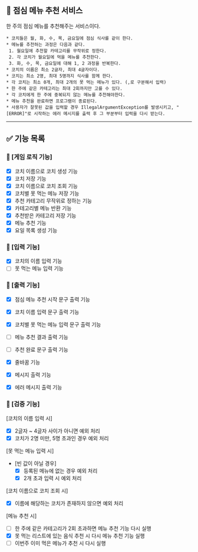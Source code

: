 ## 🥘 점심 메뉴 추천 서비스

한 주의 점심 메뉴를 추천해주는 서비스이다.

```
* 코치들은 월, 화, 수, 목, 금요일에 점심 식사를 같이 한다.
* 메뉴를 추천하는 과정은 다음과 같다.
 1. 월요일에 추천할 카테고리를 무작위로 정한다.
 2. 각 코치가 월요일에 먹을 메뉴를 추천한다.
 3. 화, 수, 목, 금요일에 대해 1, 2 과정을 반복한다.
* 코치의 이름은 최소 2글자, 최대 4글자이다.
* 코치는 최소 2명, 최대 5명까지 식사를 함께 한다.
* 각 코치는 최소 0개, 최대 2개의 못 먹는 메뉴가 있다. (,로 구분해서 입력)
* 한 주에 같은 카테고리는 최대 2회까지만 고를 수 있다.
* 각 코치에게 한 주에 중복되지 않는 메뉴를 추천해야한다.
* 메뉴 추천을 완료하면 프로그램이 종료된다.
* 사용자가 잘못된 값을 입력할 경우 IllegalArgumentException를 발생시키고, "[ERROR]"로 시작하는 에러 메시지를 출력 후 그 부분부터 입력을 다시 받는다.
```

---
## ✅ 기능 목록

### 🎯 [게임 로직 기능]
- [x] 코치 이름으로 코치 생성 기능
- [x] 코치 저장 기능
- [x] 코치 이름으로 코치 조회 기능
- [x] 코치별 못 먹는 메뉴 저장 기능
- [x] 추천 카테고리 무작위로 정하는 기능
- [x] 카테고리별 메뉴 반환 기능
- [x] 추천받은 카테고리 저장 기능
- [x] 메뉴 추천 기능
- [x] 요일 목록 생성 기능

### 🎯 [입력 기능]
- [x] 코치의 이름 입력 기능
- [ ] 못 먹는 메뉴 입력 기능

### 🎯 [출력 기능]
- [x] 점심 메뉴 추천 시작 문구 출력 기능
- [x] 코치 이름 입력 문구 출력 기능
- [x] 코치별 못 먹는 메뉴 입력 문구 출력 기능
- [ ] 메뉴 추천 결과 출력 기능
- [ ] 추천 완료 문구 출력 기능
- [x] 줄바꿈 기능
- [x] 메시지 출력 기능
- [x] 에러 메시지 출력 기능


### 🎯 [검증 기능]
[코치의 이름 입력 시]
- [x] 2글자 ~ 4글자 사이가 아니면 예외 처리
- [x] 코치가 2명 미만, 5명 초과인 경우 예외 처리

[못 먹는 메뉴 입력 시]
- [빈 값이 아닐 경우]
  - [x] 등록된 메뉴에 없는 경우 예외 처리
  - [x] 2개 초과 입력 시 예외 처리

[코치 이름으로 코치 조회 시]
- [x] 이름에 해당하는 코치가 존재하지 않으면 예외 처리

[메뉴 추천 시]
- [ ] 한 주에 같은 카테고리가 2회 초과하면 메뉴 추천 기능 다시 실행
- [x] 못 먹는 리스트에 있는 음식 추천 시 다시 메뉴 추천 기능 실행
- [ ] 이번주 이미 먹은 메뉴가 추천 시 다시 실행